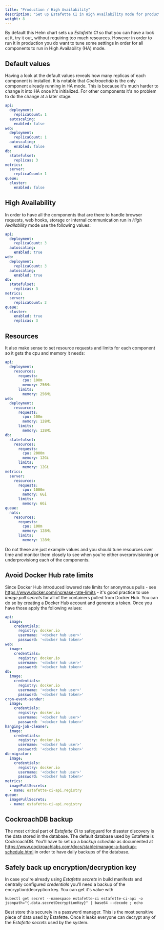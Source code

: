 ```yaml
---
title: "Production / High Availability"
description: "Set up Estafette CI in High Availability mode for production"
weight: 8
---
```


By default this Helm chart sets up _Estafette CI_ so that you can have a look at it, try it out, without requiring too much resources. However in order to run it in production you do want to tune some settings in order for all components to run in High Availability (HA) mode.

## Default values

Having a look at the default values reveals how many replicas of each component is installed. It is notable that _Cockroachdb_ is the only component already running in HA mode. This is because it's much harder to change it into HA once it's initialized. For other components it's no problem to do the change at a later stage.

```yaml
api:
  deployment:
    replicaCount: 1
  autoscaling:
    enabled: false
web:
  deployment:
    replicaCount: 1
  autoscaling:
    enabled: false
db:
  statefulset:
    replicas: 3
metrics:
  server:
    replicaCount: 1
queue:
  cluster:
    enabled: false
```

## High Availability

In order to have all the components that are there to handle browser requests, web hooks, storage or internal communication run in _High Availability_ mode use the following values:

```yaml
api:
  deployment:
    replicaCount: 3
  autoscaling:
    enabled: true
web:
  deployment:
    replicaCount: 3
  autoscaling:
    enabled: true
db:
  statefulset:
    replicas: 3
metrics:
  server:
    replicaCount: 2
queue:
  cluster:
    enabled: true
    replicas: 3
```

## Resources

It also make sense to set resource requests and limits for each component so it gets the cpu and memory it needs:

```yaml
api:
  deployment:
    resources:
      requests:
        cpu: 100m
        memory: 256Mi
      limits:
        memory: 256Mi
web:
  deployment:
    resources:
      requests:
        cpu: 100m
        memory: 128Mi
      limits:
        memory: 128Mi
db:
  statefulset:
    resources:
      requests:
        cpu: 2000m
        memory: 12Gi
      limits:
        memory: 12Gi
metrics:
  server:
    resources:
      requests:
        cpu: 1000m
        memory: 6Gi
      limits:
        memory: 6Gi
queue:
  nats:
    resources:
      requests:
        cpu: 100m
        memory: 128Mi
      limits:
        memory: 128Mi
```

Do not these are just example values and you should tune resources over time and monitor them closely to see when you're either overprovisioning or underprovisiong each of the components.

## Avoid Docker Hub rate limits

Since Docker Hub introduced lowered rate limits for anonymous pulls - see https://www.docker.com/increase-rate-limits - it's good practice to use _image pull secrets_ for all of the containers pulled from Docker Hub. You can do so by creating a Docker Hub account and generate a token. Once you have those apply the following values:

```yaml
api:
  image:
    credentials:
      registry: docker.io
      username: '<docker hub user>'
      password: '<docker hub token>'
web:
  image:
    credentials:
      registry: docker.io
      username: '<docker hub user>'
      password: '<docker hub token>'
db:
  image:
    credentials:
      registry: docker.io
      username: '<docker hub user>'
      password: '<docker hub token>'
cron-event-sender:
  image:
    credentials:
      registry: docker.io
      username: '<docker hub user>'
      password: '<docker hub token>'
hanging-job-cleaner:
  image:
    credentials:
      registry: docker.io
      username: '<docker hub user>'
      password: '<docker hub token>'
db-migrator:
  image:
    credentials:
      registry: docker.io
      username: '<docker hub user>'
      password: '<docker hub token>'
metrics:
  imagePullSecrets:
  - name: estafette-ci-api.registry
queue:
  imagePullSecrets:
  - name: estafette-ci-api.registry
```

## CockroachDB backup

The most critical part of _Estafette CI_ to safeguard for disaster discovery is the data stored in the database. The default database used by Estafette is CockroachDB. You'll have to set up a _backup schedule_ as documented at https://www.cockroachlabs.com/docs/stable/manage-a-backup-schedule.html in order to have daily backups of the database.

## Safely back up encryption/decryption key

In case you're already using _Estafette secrets_ in build manifests and centrally configured _credentials_ you'll need a backup of the encryption/decryption key. You can get it's value with

```
kubectl get secret --namespace estafette-ci estafette-ci-api -o jsonpath="{.data.secretDecryptionKey}" | base64 --decode ; echo
```

Best store this securely in a password manager. This is the most sensitive piece of data used by Estafette. Once it leaks everyone can decrypt any of the _Estafette secrets_ used by the system.